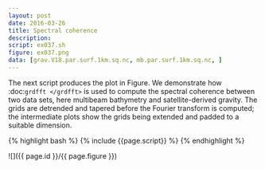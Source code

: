 ```yaml
---
layout: post
date: 2016-03-26
title: Spectral coherence
description:
script: ex037.sh
figure: ex037.png
data: [grav.V18.par.surf.1km.sq.nc, mb.par.surf.1km.sq.nc, ]
---
```


The next script produces the plot in Figure.
We demonstrate how :doc:`grdfft </grdfft>` is used to compute the
spectral coherence between two data sets, here multibeam bathymetry
and satellite-derived gravity.  The grids are detrended and tapered
before the Fourier transform is computed; the intermediate plots show
the grids being extended and padded to a suitable dimension.

{% highlight bash %}
{% include {{page.script}} %}
{% endhighlight %}

![]({{ page.id }}/{{ page.figure }})
